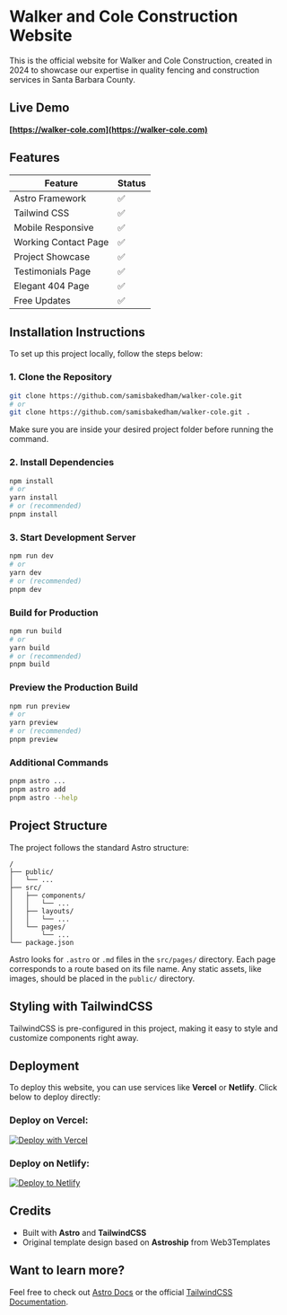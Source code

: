 
# Walker and Cole Construction Website

This is the official website for Walker and Cole Construction, created in 2024 to showcase our expertise in quality fencing and construction services in Santa Barbara County.

## Live Demo

**[https://walker-cole.com](https://walker-cole.com)**

## Features

| Feature                | Status   |
| ---------------------- | -------- |
| Astro Framework        | ✅       |
| Tailwind CSS           | ✅       |
| Mobile Responsive      | ✅       |
| Working Contact Page   | ✅       |
| Project Showcase       | ✅       |
| Testimonials Page      | ✅       |
| Elegant 404 Page       | ✅       |
| Free Updates           | ✅       |

## Installation Instructions

To set up this project locally, follow the steps below:

### 1. Clone the Repository

```bash
git clone https://github.com/samisbakedham/walker-cole.git
# or
git clone https://github.com/samisbakedham/walker-cole.git .
```

Make sure you are inside your desired project folder before running the command.

### 2. Install Dependencies

```bash
npm install
# or
yarn install
# or (recommended)
pnpm install
```

### 3. Start Development Server

```bash
npm run dev
# or
yarn dev
# or (recommended)
pnpm dev
```

### Build for Production

```bash
npm run build
# or
yarn build
# or (recommended)
pnpm build
```

### Preview the Production Build

```bash
npm run preview
# or
yarn preview
# or (recommended)
pnpm preview
```

### Additional Commands

```bash
pnpm astro ...
pnpm astro add
pnpm astro --help
```

## Project Structure

The project follows the standard Astro structure:

```
/
├── public/
│   └── ...
├── src/
│   ├── components/
│   │   └── ...
│   ├── layouts/
│   │   └── ...
│   └── pages/
│       └── ...
└── package.json
```

Astro looks for `.astro` or `.md` files in the `src/pages/` directory. Each page corresponds to a route based on its file name. Any static assets, like images, should be placed in the `public/` directory.

## Styling with TailwindCSS

TailwindCSS is pre-configured in this project, making it easy to style and customize components right away.

## Deployment

To deploy this website, you can use services like **Vercel** or **Netlify**. Click below to deploy directly:

### Deploy on Vercel:

[![Deploy with Vercel](https://vercel.com/button)](https://vercel.com/new/clone?repository-url=https%3A%2F%2Fgithub.com%2FYOUR-USERNAME%2Fwalker-cole&project-name=walker-cole&repository-name=walker-cole)

### Deploy on Netlify:

[![Deploy to Netlify](https://www.netlify.com/img/deploy/button.svg)](https://app.netlify.com/start/deploy?repository=https://github.com/YOUR-USERNAME/walker-cole)

## Credits

- Built with **Astro** and **TailwindCSS**
- Original template design based on **Astroship** from Web3Templates

## Want to learn more?

Feel free to check out [Astro Docs](https://docs.astro.build) or the official [TailwindCSS Documentation](https://tailwindcss.com/docs).
